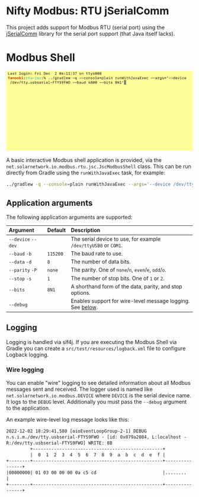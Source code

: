 # Nifty Modbus: RTU jSerialComm

This project adds support for Modbus RTU (serial port) using the [jSerialComm][jsc] library for the
serial port support (that Java itself lacks).

# Modbus Shell

![Modbus Shell](docs/nifty-modbus-shell.gif)

A basic interactive Modbus shell application is provided, via the 
`net.solarnetwork.io.modbus.rtu.jsc.JscModbusShell` class. This can be run directly from Gradle
using the `runWithJavaExec` task, for example:

```sh
../gradlew -q --console=plain runWithJavaExec --args='--device /dev/ttyUSB0 --bits 8N1'
```

## Application arguments

The following application arguments are supported:

| Argument | Default | Description |
|:---------|:--------|:------------|
| `--device` `--dev` |  | The serial device to use, for example `/dev/ttyUSB0` or `COM1`. |
| `--baud` `-b` | `115200` | The baud rate to use. |
| `--data` `-d` | `8` | The number of data bits. |
| `--parity` `-P` | `none` | The parity. One of `none`/`n`, `even`/`e`, `odd`/`o`. |
| `--stop` `-s` | `1` | The number of stop bits. One of `1` or `2`. |
| `--bits` | `8N1` | A shorthand form of the data, parity, and stop options. |
| `--debug` |  | Enables support for wire-level message logging. See [below](#logging). |

## Logging

Logging is handled via slf4j. If you are executing the Modbus Shell via Gradle you can create
a `src/test/resources/logback.xml` file to configure Logback logging.

### Wire logging

You can enable "wire" logging to see detailed information about all Modbus messages sent and
received. The logger used is named like `net.solarnetwork.io.modbus.DEVICE` where `DEVICE` is the
serial device name. It logs to the `DEBUG` level. Additionally you must pass the `--debug` argument
to the application.

An example wire-level log message looks like this:

```
2022-12-02 18:29:41,580 [oioEventLoopGroup-2-1] DEBUG n.s.i.m./dev/tty.usbserial-FTYS9FWO - [id: 0x079a2084, L:localhost - R:/dev/tty.usbserial-FTYS9FWO] WRITE: 8B
         +-------------------------------------------------+
         |  0  1  2  3  4  5  6  7  8  9  a  b  c  d  e  f |
+--------+-------------------------------------------------+----------------+
|00000000| 01 03 00 00 00 0a c5 cd                         |........        |
+--------+-------------------------------------------------+----------------+
```

[jsc]: https://fazecast.github.io/jSerialComm/
